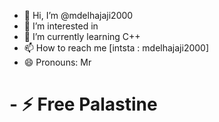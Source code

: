 - 👋 Hi, I’m @mdelhajaji2000
- 👀 I’m interested in </Devalopping>
- 🌱 I’m currently learning C++
- 📫 How to reach me [intsta : mdelhajaji2000]
- 😄 Pronouns: Mr
# - ⚡ Free Palastine

<!---
mdelhajaji2000/mdelhajaji2000 is a ✨ special ✨ repository because its `README.md` (this file) appears on your GitHub profile.
You can click the Preview link to take a look at your changes.
--->
